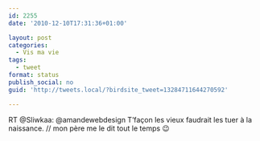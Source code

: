 ```yaml
---
id: 2255
date: '2010-12-10T17:31:36+01:00'

layout: post
categories:
  - Vis ma vie
tags:
  - tweet
format: status
publish_social: no
guid: 'http://tweets.local/?birdsite_tweet=13284711644270592'

---
```


RT @Sliwkaa: @amandewebdesign T’façon les vieux faudrait les tuer à la naissance. // mon père me le dit tout le temps 😉